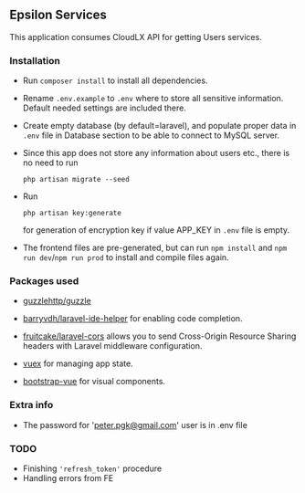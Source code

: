 ## Epsilon Services

This application consumes CloudLX API for getting Users services.

### Installation
- Run `composer install` to install all dependencies.
- Rename `.env.example` to `.env` where to store all sensitive information. Default needed settings are included there.
- Create empty database (by default=laravel), and populate proper data in `.env` file in Database section to be able to connect to MySQL server.
- Since this app does not store any information about users etc., there is no need to run 

    ```php artisan migrate --seed```
- Run 
 
    ```php artisan key:generate``` 
    
    for generation of encryption key if value APP_KEY in `.env` file is empty.
- The frontend files are pre-generated, but can run `npm install` and `npm run dev`/`npm run prod` to install and compile files again.

### Packages used
- [guzzlehttp/guzzle](https://github.com/guzzle/guzzle)
- [barryvdh/laravel-ide-helper](https://github.com/barryvdh/laravel-ide-helper) for enabling code completion.
- [fruitcake/laravel-cors](https://github.com/fruitcake/laravel-cors) allows you to send Cross-Origin Resource Sharing headers with Laravel middleware configuration.

- [vuex](https://vuex.vuejs.org/) for managing app state. 
- [bootstrap-vue](https://bootstrap-vue.js.org/docs/components/form/) for visual components. 

### Extra info
- The password for 'peter.pgk@gmail.com' user is in .env file

### TODO
- Finishing `'refresh_token'` procedure
- Handling errors from FE
